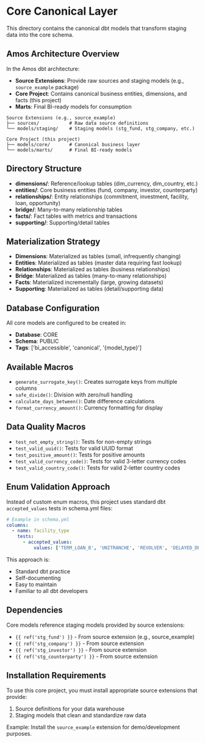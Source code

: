 # Core Canonical Layer

This directory contains the canonical dbt models that transform staging data into the core schema.

## Amos Architecture Overview

In the Amos dbt architecture:
- **Source Extensions**: Provide raw sources and staging models (e.g., `source_example` package)
- **Core Project**: Contains canonical business entities, dimensions, and facts (this project)
- **Marts**: Final BI-ready models for consumption

```
Source Extensions (e.g., source_example)
├── sources/           # Raw data source definitions
└── models/staging/    # Staging models (stg_fund, stg_company, etc.)

Core Project (this project)
├── models/core/       # Canonical business layer
└── models/marts/      # Final BI-ready models
```

## Directory Structure

- **dimensions/**: Reference/lookup tables (dim_currency, dim_country, etc.)
- **entities/**: Core business entities (fund, company, investor, counterparty)
- **relationships/**: Entity relationships (commitment, investment, facility, loan, opportunity)
- **bridge/**: Many-to-many relationship tables
- **facts/**: Fact tables with metrics and transactions
- **supporting/**: Supporting/detail tables

## Materialization Strategy

- **Dimensions**: Materialized as tables (small, infrequently changing)
- **Entities**: Materialized as tables (master data requiring fast lookup)
- **Relationships**: Materialized as tables (business relationships)
- **Bridge**: Materialized as tables (many-to-many relationships)
- **Facts**: Materialized incrementally (large, growing datasets)
- **Supporting**: Materialized as tables (detail/supporting data)

## Database Configuration

All core models are configured to be created in:
- **Database**: CORE
- **Schema**: PUBLIC
- **Tags**: ['bi_accessible', 'canonical', '{model_type}']

## Available Macros

- `generate_surrogate_key()`: Creates surrogate keys from multiple columns
- `safe_divide()`: Division with zero/null handling
- `calculate_days_between()`: Date difference calculations
- `format_currency_amount()`: Currency formatting for display

## Data Quality Macros

- `test_not_empty_string()`: Tests for non-empty strings
- `test_valid_uuid()`: Tests for valid UUID format
- `test_positive_amount()`: Tests for positive amounts
- `test_valid_currency_code()`: Tests for valid 3-letter currency codes
- `test_valid_country_code()`: Tests for valid 2-letter country codes

## Enum Validation Approach

Instead of custom enum macros, this project uses standard dbt `accepted_values` tests in schema.yml files:

```yaml
# Example in schema.yml
columns:
  - name: facility_type
    tests:
      - accepted_values:
          values: ['TERM_LOAN_B', 'UNITRANCHE', 'REVOLVER', 'DELAYED_DRAWDOWN', 'MEZZANINE', 'RCF', 'BRIDGE']
```

This approach is:
- Standard dbt practice
- Self-documenting
- Easy to maintain
- Familiar to all dbt developers

## Dependencies

Core models reference staging models provided by source extensions:
- `{{ ref('stg_fund') }}` - From source extension (e.g., source_example)
- `{{ ref('stg_company') }}` - From source extension
- `{{ ref('stg_investor') }}` - From source extension  
- `{{ ref('stg_counterparty') }}` - From source extension

## Installation Requirements

To use this core project, you must install appropriate source extensions that provide:
1. Source definitions for your data warehouse
2. Staging models that clean and standardize raw data

Example: Install the `source_example` extension for demo/development purposes.
